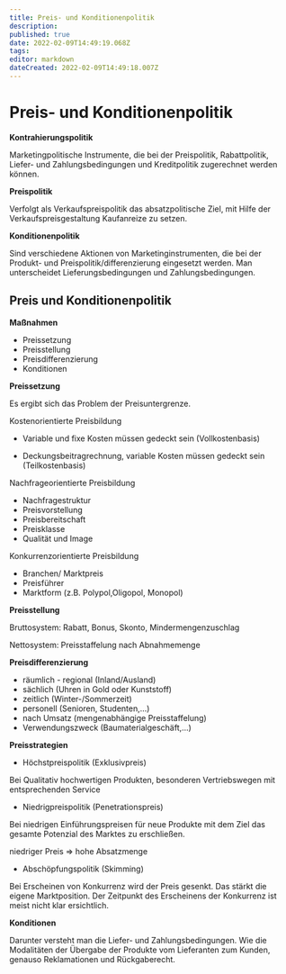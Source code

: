 ```yaml
---
title: Preis- und Konditionenpolitik
description: 
published: true
date: 2022-02-09T14:49:19.068Z
tags: 
editor: markdown
dateCreated: 2022-02-09T14:49:18.007Z
---
```


# Preis- und Konditionenpolitik

**Kontrahierungspolitik**

Marketingpolitische Instrumente, die bei der Preispolitik,
Rabattpolitik, Liefer- und Zahlungsbedingungen und Kreditpolitik
zugerechnet werden können.

**Preispolitik**

Verfolgt als Verkaufspreispolitik das absatzpolitische Ziel, mit Hilfe
der Verkaufspreisgestaltung Kaufanreize zu setzen.

**Konditionenpolitik**

Sind verschiedene Aktionen von Marketinginstrumenten, die bei der
Produkt- und Preispolitik/differenzierung eingesetzt werden. Man
unterscheidet Lieferungsbedingungen und Zahlungsbedingungen.

## Preis und Konditionenpolitik

**Maßnahmen**

-   Preissetzung
-   Preisstellung
-   Preisdifferenzierung
-   Konditionen

**Preissetzung**

Es ergibt sich das Problem der Preisuntergrenze.

Kostenorientierte Preisbildung

-   Variable und fixe Kosten müssen gedeckt sein (Vollkostenbasis)

<!-- -->

-   Deckungsbeitragrechnung, variable Kosten müssen gedeckt sein
    (Teilkostenbasis)

Nachfrageorientierte Preisbildung

-   Nachfragestruktur
-   Preisvorstellung
-   Preisbereitschaft
-   Preisklasse
-   Qualität und Image

Konkurrenzorientierte Preisbildung

-   Branchen/ Marktpreis
-   Preisführer
-   Marktform (z.B. Polypol,Oligopol, Monopol)

**Preisstellung**

Bruttosystem: Rabatt, Bonus, Skonto, Mindermengenzuschlag

Nettosystem: Preisstaffelung nach Abnahmemenge

**Preisdifferenzierung**

-   räumlich - regional (Inland/Ausland)
-   sächlich (Uhren in Gold oder Kunststoff)
-   zeitlich (Winter-/Sommerzeit)
-   personell (Senioren, Studenten,...)
-   nach Umsatz (mengenabhängige Preisstaffelung)
-   Verwendungszweck (Baumaterialgeschäft,...)

**Preisstrategien**

-   Höchstpreispolitik (Exklusivpreis)

Bei Qualitativ hochwertigen Produkten, besonderen Vertriebswegen mit
entsprechenden Service

-   Niedrigpreispolitik (Penetrationspreis)

Bei niedrigen Einführungspreisen für neue Produkte mit dem Ziel das
gesamte Potenzial des Marktes zu erschließen.

niedriger Preis =&gt; hohe Absatzmenge

-   Abschöpfungspolitik (Skimming)

Bei Erscheinen von Konkurrenz wird der Preis gesenkt. Das stärkt die
eigene Marktposition. Der Zeitpunkt des Erscheinens der Konkurrenz ist
meist nicht klar ersichtlich.

**Konditionen**

Darunter versteht man die Liefer- und Zahlungsbedingungen. Wie die
Modalitäten der Übergabe der Produkte vom Lieferanten zum Kunden,
genauso Reklamationen und Rückgaberecht.